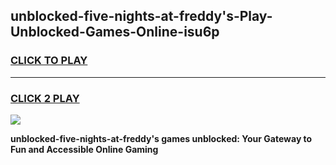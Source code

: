 
## unblocked-five-nights-at-freddy's-Play-Unblocked-Games-Online-isu6p
<h3>
<a href="https://premium76.site?title=unblocked-five-nights-at-freddy's&ref=25A">CLICK TO PLAY</a></h3>
<hr>

<h3>
<a href="https://premium76.site?title=unblocked-five-nights-at-freddy's&ref=25A">CLICK 2 PLAY</a>
  
</h3>

<a href="https://premium76.site?title=unblocked-five-nights-at-freddy's&ref=25A"><img src="https://clearcache.store/games.png"></a>


**unblocked-five-nights-at-freddy's games unblocked: Your Gateway to Fun and Accessible Online Gaming**
